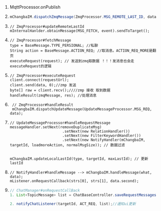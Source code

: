 1. MqttProcessor.onPublish

2. ```java
   mChangbaIM.dispatchZmqMessage(ZmqProcessor.MSG_REMOTE_LAST_ID, data)
   ```

3. ```
   // ZmqProcessor#updateRemoteLastId
   mInternalHanlder.obtainMessage(MSG_FETCH, event).sendToTarget();
   ```

4. ```
   // ZmqProcessor#fetchMessage
   type = BaseMessage.TYPE_PERSIONAL; //私聊
   String action = BaseMessage.ACTION_REQ; //取消息。ACTION_REQ_MORE是翻页
   executeRequest(request); // 发送到zmq取数据 ！！！发消息也会走executeRequest的逻辑
   ```

5. ```
   // ZmqProcessor#executeRequest
   client.connect(requestUrl);
   client.send(data, 0);//zmp 发送
   byte[] raw = client.recv();////zmp 接收 取到数据
   handleResult(zmqMessage, res); //处理消息
   ```

6. ```
    // ZmqProcessor#handleResult
    mChangbaIM.dispatchUpdateMessage(UpdateMessageProcessor.MSG_REQ, data);
    ```



7. ```
   // UpdateMessageProcessor#handleRequestMessage
   messageHandler.setNext(removeDuplicateMsg)
                           .setNext(new RelationHandler())
                           .setNext(new FilterKeywordHandler())
                           .setNext(new NotifyHandler(mChangbaIM, targetId, loadmoreAction, normalMsgSize)); // 数据过滤
                           
                                       mChangbaIM.updateLocalLastId(type, targetId, maxLastId); // 更新lastId
   ```


8. ```
   // NotifyHandler#handleMessage --> mChangbaIM.handleMessage(what, data);
   mListener.onRequestCallback(strs[0], strs[1], data.second);
   ```


9. ```java
   // ChatManager#onRequestCallBack
   1. List<TopicMessage> list = ChatBaseController.saveRequestMessages(messages);//存数据库
   
   2. notifyChatListener(targetId, ACT_REQ, list);//通知ui更新
   ```
